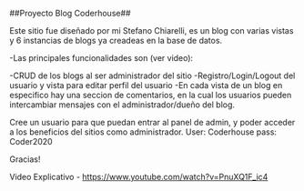 ##Proyecto Blog Coderhouse##

Este sitio fue diseñado por mi Stefano Chiarelli, es un blog con varias vistas y 6 instancias de blogs ya creadeas en la base de datos.

-Las principales funcionalidades son (ver video):

-CRUD de los blogs al ser administrador del sitio
-Registro/Login/Logout del usuario y vista para editar perfil del usuario
-En cada vista de un blog en especifico hay una seccion de comentarios, en la cual los usuarios pueden intercambiar mensajes con el administrador/dueño del blog.

Cree un usuario para que puedan entrar al panel de admin, y poder acceder a los beneficios del sitios como administrador.
User: Coderhouse
pass: Coder2020

Gracias!

Video Explicativo - https://www.youtube.com/watch?v=PnuXQ1F_ic4